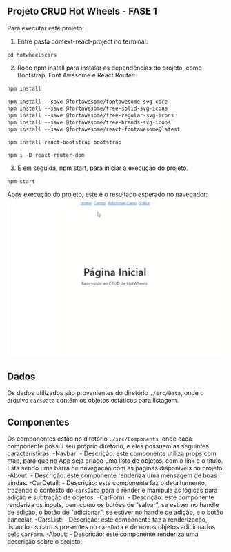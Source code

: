 ## Projeto CRUD Hot Wheels - FASE 1
Para executar este projeto:

1. Entre pasta context-react-project no terminal:
```
cd hotwheelscars
```

2. Rode npm install para instalar as dependências do projeto, como Bootstrap, Font Awesome e React Router:

```
npm install
```
```
npm install --save @fortawesome/fontawesome-svg-core
npm install --save @fortawesome/free-solid-svg-icons
npm install --save @fortawesome/free-regular-svg-icons
npm install --save @fortawesome/free-brands-svg-icons
npm install --save @fortawesome/react-fontawesome@latest
```
```
npm install react-bootstrap bootstrap
```
```
npm i -D react-router-dom
```

3. E em seguida, npm start, para iniciar a execução do projeto.

```
npm start
```
Após execução do projeto, este é o resultado esperado no navegador:
![Gif mostrando o resultado esperado ao rodar este projeto](./resultado.gif)

## Dados
Os dados utilizados são provenientes do diretório `./src/Data`, onde o arquivo `carsData` contêm os objetos estáticos para listagem.

## Componentes

Os componentes estão no diretório `./src/Components`, onde cada componente possui seu próprio diretório, e eles possuem as seguintes características:
-Navbar:
    - Descrição: este componente utiliza props com map, para que no App seja criado uma lista de objetos, com o link e o titulo. Esta sendo uma barra de navegação com as páginas disponíveis no projeto.
-About:
    - Descrição: este componente renderiza uma mensagem de boas vindas.
-CarDetail:
    - Descrição: este componente faz o detalhamento, trazendo o contexto do `carsData` para o render e manipula as lógicas para adição e subtração de objetos.
-CarForm:
    - Descrição: este componente renderiza os inputs, bem como os botões de "salvar", se estiver no handle de edição, o botão de "adicionar", se estiver no handle de adição, e o botão cancelar.
-CarsList:
    - Descrição: este componente faz a renderização, listando os carros presentes no `carsData` e de novos objetos adicionados pelo `CarForm`.
-About:
    - Descrição: este componente renderiza uma descrição sobre o projeto.
